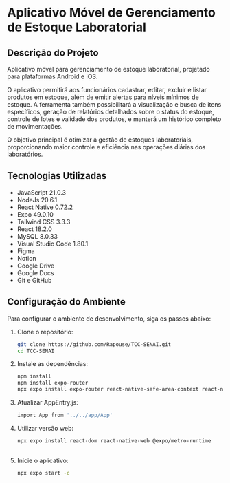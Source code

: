 # Aplicativo Móvel de Gerenciamento de Estoque Laboratorial

## Descrição do Projeto

Aplicativo móvel para gerenciamento de estoque laboratorial, projetado para plataformas Android e iOS. 

O aplicativo permitirá aos funcionários cadastrar, editar, excluir e listar produtos em estoque, além de emitir alertas para níveis mínimos de estoque. A ferramenta também possibilitará a visualização e busca de itens específicos, geração de relatórios detalhados sobre o status do estoque, controle de lotes e validade dos produtos, e manterá um histórico completo de movimentações. 

O objetivo principal é otimizar a gestão de estoques laboratoriais, proporcionando maior controle e eficiência nas operações diárias dos laboratórios.


## Tecnologias Utilizadas
- JavaScript 21.0.3
- NodeJs 20.6.1
- React Native 0.72.2
- Expo 49.0.10
- Tailwind CSS 3.3.3
- React 18.2.0
- MySQL 8.0.33
- Visual Studio Code 1.80.1
- Figma
- Notion
- Google Drive
- Google Docs
- Git e GitHub

## Configuração do Ambiente
Para configurar o ambiente de desenvolvimento, siga os passos abaixo:

1. Clone o repositório:
   ```bash
   git clone https://github.com/Rapouse/TCC-SENAI.git
   cd TCC-SENAI

2. Instale as dependências:
   ```bash
   npm install
   npm install expo-router
   npx expo install expo-router react-native-safe-area-context react-native-screens expo-linking expo-constants expo-status-bar

3. Atualizar AppEntry.js:
   ```bash
   import App from '../../app/App'

4. Utilizar versão web:
   ```bash
   npx expo install react-dom react-native-web @expo/metro-runtime   
 
5. Inicie o aplicativo:
   ```bash
   npx expo start -c
   

